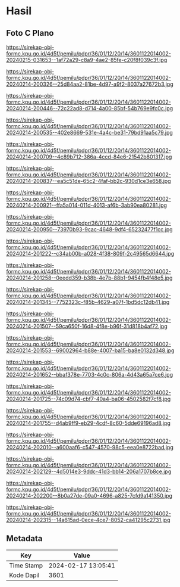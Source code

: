 # Hasil

## Foto C Plano

https://sirekap-obj-formc.kpu.go.id/4d5f/pemilu/pdpr/36/01/12/20/14/3601122014002-20240215-031653--1af72a29-c8a9-4ae2-85fe-c20f8f039c3f.jpg

https://sirekap-obj-formc.kpu.go.id/4d5f/pemilu/pdpr/36/01/12/20/14/3601122014002-20240214-200326--25d84aa2-81be-4d97-a9f2-8037a27672b3.jpg

https://sirekap-obj-formc.kpu.go.id/4d5f/pemilu/pdpr/36/01/12/20/14/3601122014002-20240214-200446--72c22ad8-d714-4a00-85bf-54b769e9fc0c.jpg

https://sirekap-obj-formc.kpu.go.id/4d5f/pemilu/pdpr/36/01/12/20/14/3601122014002-20240214-200535--402e8669-531e-4a4c-be31-79bd91aa5c79.jpg

https://sirekap-obj-formc.kpu.go.id/4d5f/pemilu/pdpr/36/01/12/20/14/3601122014002-20240214-200709--4c89b712-386a-4ccd-84e6-21542b801317.jpg

https://sirekap-obj-formc.kpu.go.id/4d5f/pemilu/pdpr/36/01/12/20/14/3601122014002-20240214-200837--ea5c51de-65c2-4faf-bb2c-930d1ce3e658.jpg

https://sirekap-obj-formc.kpu.go.id/4d5f/pemilu/pdpr/36/01/12/20/14/3601122014002-20240214-200921--ffa5a014-011d-4013-af6b-3ab90ea80281.jpg

https://sirekap-obj-formc.kpu.go.id/4d5f/pemilu/pdpr/36/01/12/20/14/3601122014002-20240214-200950--73970b93-9cac-4648-9df4-65232477f1cc.jpg

https://sirekap-obj-formc.kpu.go.id/4d5f/pemilu/pdpr/36/01/12/20/14/3601122014002-20240214-201222--c34ab00b-a028-4f38-809f-2c49565d6644.jpg

https://sirekap-obj-formc.kpu.go.id/4d5f/pemilu/pdpr/36/01/12/20/14/3601122014002-20240214-201258--0eedd359-b38b-4e7b-88b1-9454fb4f48e5.jpg

https://sirekap-obj-formc.kpu.go.id/4d5f/pemilu/pdpr/36/01/12/20/14/3601122014002-20240214-201345--7752323c-f85b-4629-a07f-1bd5dc12db41.jpg

https://sirekap-obj-formc.kpu.go.id/4d5f/pemilu/pdpr/36/01/12/20/14/3601122014002-20240214-201507--59ca650f-16d8-4f8e-b96f-31d818b4af72.jpg

https://sirekap-obj-formc.kpu.go.id/4d5f/pemilu/pdpr/36/01/12/20/14/3601122014002-20240214-201553--69002964-b88e-4007-ba15-ba8e0132d348.jpg

https://sirekap-obj-formc.kpu.go.id/4d5f/pemilu/pdpr/36/01/12/20/14/3601122014002-20240214-201652--bbaf378e-7703-4c0c-806a-4d43a65a7ce6.jpg

https://sirekap-obj-formc.kpu.go.id/4d5f/pemilu/pdpr/36/01/12/20/14/3601122014002-20240214-201725--74c09d74-cbf7-40a4-ba06-4502582f7cf8.jpg

https://sirekap-obj-formc.kpu.go.id/4d5f/pemilu/pdpr/36/01/12/20/14/3601122014002-20240214-201755--d4ab9ff9-eb29-4cdf-8c60-5dde69196ad8.jpg

https://sirekap-obj-formc.kpu.go.id/4d5f/pemilu/pdpr/36/01/12/20/14/3601122014002-20240214-202010--a600aaf6-c547-4570-98c5-eea0e8722bad.jpg

https://sirekap-obj-formc.kpu.go.id/4d5f/pemilu/pdpr/36/01/12/20/14/3601122014002-20240214-202129--4d5014e3-9ddc-41d3-bb14-206a1707b8ce.jpg

https://sirekap-obj-formc.kpu.go.id/4d5f/pemilu/pdpr/36/01/12/20/14/3601122014002-20240214-202200--8b0a27de-09a0-4696-a825-7cfd9a141350.jpg

https://sirekap-obj-formc.kpu.go.id/4d5f/pemilu/pdpr/36/01/12/20/14/3601122014002-20240214-202315--14a615ad-0ece-4ce7-8052-ca41295c2731.jpg


## Metadata

| Key        | Value               |
| ---------- | ------------------- |
| Time Stamp | 2024-02-17 13:05:41 |
| Kode Dapil | 3601                |



